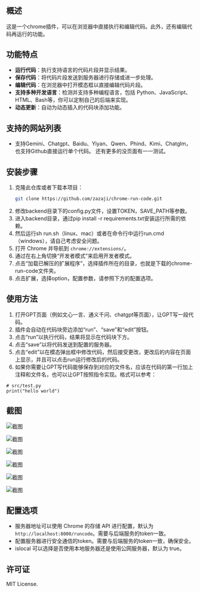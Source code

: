 #

## 概述

这是一个chrome插件，可以在浏览器中直接执行和编辑代码。此外，还有编辑代码再运行的功能。

## 功能特点

- **运行代码**：执行支持语言的代码片段并显示结果。
- **保存代码**：将代码片段发送到服务器进行存储或进一步处理。
- **编辑代码**：在浏览器中打开模态框以直接编辑代码片段。
- **支持多种开发语言**：检测并支持多种编程语言，包括 Python、JavaScript、HTML、Bash等，你可以定制自己的后端来实现。
- **动态更新**：自动为动态插入的代码块添加功能。

## 支持的网站列表

- 支持Gemini、Chatgpt、Baidu、Yiyan、Qwen、Phind、Kimi、Chatglm，也支持Github直接运行单个代码。 还有更多的没页面有一一测试。

## 安装步骤

1. 克隆此仓库或者下载本项目：
   ```bash
   git clone https://github.com/zazaji/chrome-run-code.git
   ```
2. 修改backend目录下的config.py文件，设置TOKEN，SAVE_PATH等参数。
3. 进入backend目录，通过pip install -r requirements.txt安装运行所需的依赖。
4. 然后运行sh run.sh（linux、mac）或者在命令行中运行run.cmd（windows），请自己考虑安全问题。
5. 打开 Chrome 并导航到 `chrome://extensions/`。
6. 通过在右上角切换“开发者模式”来启用开发者模式。
7. 点击“加载已解压的扩展程序”，选择插件所在的目录，也就是下载的chrome-run-code文件夹。
8. 点击扩展，选择option，配置参数，请参照下方的配置选项。

## 使用方法

1. 打开GPT页面（例如文心一言、通义千问、chatgpt等页面），让GPT写一段代码。
2. 插件会自动在代码块旁边添加“run”、“save”和“edit”按钮。
3. 点击“run”以执行代码，结果将显示在代码块下方。
4. 点击“save”以将代码发送到配置的服务器。
5. 点击“edit”以在模态弹出框中修改代码，然后接受更改，更改后的内容在页面上显示，并且可以点击run运行修改后的代码。
6. 如果你需要让GPT写代码能够保存到对应的文件名，应该在代码的第一行加上注释和文件名，也可以让GPT按照指令实现。格式可以参考：

```
# src/test.py
print("hello world")
```

## 截图

![截图](images/github.png)

![截图](images/yiyan.jpg)

![截图](images/qwen.jpg)

![截图](images/kimi.png)

![截图](images/graph.jpg)

![截图](images/edit.jpg)

## 配置选项

- 服务器地址可以使用 Chrome 的存储 API 进行配置，默认为 `http://localhost:8000/runcode`。需要与后端服务的token一致。
- 配置服务器进行安全通信的token。需要与后端服务的token一致，确保安全。
- islocal 可以选择是否使用本地服务器还是使用公网服务器，默认为 true。

## 许可证

MIT License.

